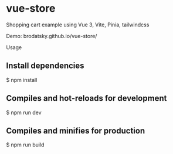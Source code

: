# vue-store
Shopping cart example using Vue 3, Vite, Pinia, tailwindcss

Demo: brodatsky.github.io/vue-store/

Usage
## Install dependencies
$ npm install

## Compiles and hot-reloads for development
$ npm run dev

## Compiles and minifies for production
$ npm run build
